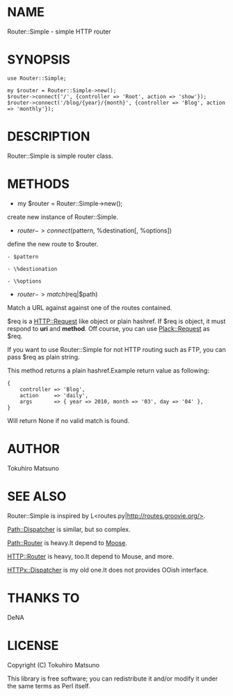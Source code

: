 # NAME

Router::Simple - simple HTTP router

# SYNOPSIS

    use Router::Simple;

    my $router = Router::Simple->new();
    $router->connect('/', {controller => 'Root', action => 'show'});
    $router->connect('/blog/{year}/{month}', {controller => 'Blog', action => 'monthly'});

# DESCRIPTION

Router::Simple is simple router class.

# METHODS

- my $router = Router::Simple->new();

create new instance of Router::Simple.

- $router->connect($pattern, \%destination[, \%options])

define the new route to $router.

    - $pattern

    - \%destionation

    - \%options

- $router->match($req|$path)

Match a URL against against one of the routes contained.

$req is a [HTTP::Request](http://search.cpan.org/search?mode=module&query=HTTP::Request) like object or plain hashref.
If $req is object, it must respond to __uri__ and __method__.
Off course, you can use [Plack::Request](http://search.cpan.org/search?mode=module&query=Plack::Request) as $req.

If you want to use Router::Simple for not HTTP routing such as FTP, you can pass $req as plain string.

This method returns a plain hashref.Example return value as following:

    {
        controller => 'Blog',
        action     => 'daily',
        args       => { year => 2010, month => '03', day => '04' },
    }

Will return None if no valid match is found.

# AUTHOR

Tokuhiro Matsuno <tokuhirom AAJKLFJEF GMAIL COM>

# SEE ALSO

Router::Simple is inspired by L<routes.py|http://routes.groovie.org/>.

[Path::Dispatcher](http://search.cpan.org/search?mode=module&query=Path::Dispatcher) is similar, but so complex.

[Path::Router](http://search.cpan.org/search?mode=module&query=Path::Router) is heavy.It depend to [Moose](http://search.cpan.org/search?mode=module&query=Moose).

[HTTP::Router](http://search.cpan.org/search?mode=module&query=HTTP::Router) is heavy, too.It depend to Mouse, and more.

[HTTPx::Dispatcher](http://search.cpan.org/search?mode=module&query=HTTPx::Dispatcher) is my old one.It does not provides OOish interface.

# THANKS TO

DeNA

# LICENSE

Copyright (C) Tokuhiro Matsuno

This library is free software; you can redistribute it and/or modify
it under the same terms as Perl itself.